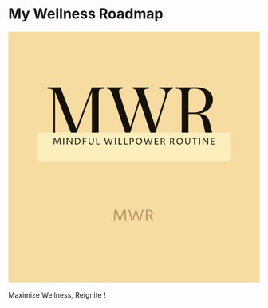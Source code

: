 # My Wellness Roadmap

<div style={{text-align:"center"}}>
  <img src="Logo/logo.png" alt="MWR" style={{"width:300px;"}}/>
</div>

Maximize Wellness, Reignite !
